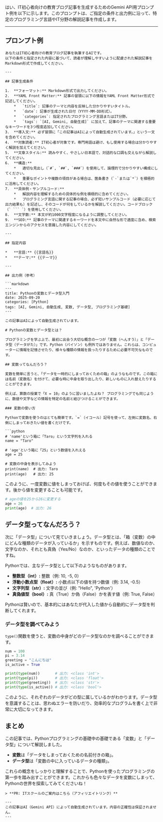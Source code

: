 はい、IT初心者向けの教育ブログ記事を生成するためのGemini API用プロンプト例を以下に示します。このプロンプトは、ご指定の条件と出力例に沿って、特定のプログラミング言語やIT分野の解説記事を作成します。

---

## プロンプト例

```
あなたはIT初心者向けの教育ブログ記事を執筆するAIです。
以下の条件と指定された内容に基づいて、読者が理解しやすいように配慮された解説記事をMarkdown形式で作成してください。

---

## 記事生成条件

1.  **フォーマット:** Markdown形式で出力してください。
2.  **YAML Front Matter:** 記事の冒頭に以下の情報をYAML Front Matter形式で記述してください。
    *   `title`: 記事のテーマと内容を反映した分かりやすいタイトル。
    *   `date`: 記事が生成された日付（YYYY-MM-DD形式）。
    *   `categories`: 指定されたプログラミング言語またはIT分野。
    *   `tags`: `[AI, Gemini, 自動生成]` に加えて、記事のテーマに関連する重要なキーワードを3つ程度追加してください。
3.  **導入文:** 必ず冒頭に「この記事はAIによって自動生成されています。」という一文を含めてください。
4.  **対象読者:** IT初心者が対象です。専門用語は避け、もし使用する場合は分かりやすく解説を加えてください。
5.  **文章スタイル:** 読みやすく、やさしい日本語で、対話的な口調も交えながら解説してください。
6.  **構造:**
    *   適切な見出し（`#`, `##`, `###`）を使用して、論理的で分かりやすい構成にしてください。
    *   重要なポイントや複数の項目がある場合は、箇条書き（`-`または`*`）を積極的に活用してください。
7.  **具体例・サンプルコード:**
    *   解説内容を理解するための具体的な例を積極的に含めてください。
    *   プログラミング言語に関する記事の場合、必ず短いサンプルコード（必要に応じて出力結果も）を記述し、そのコードが何をしているかを解説してください。コードブロック（` ``` `）を使用してください。
8.  **文字数:** 本文が約1000文字程度になるように調整してください。
9.  **SEO:** 記事のテーマに関連するキーワードを本文中に自然な形で適度に含め、検索エンジンからのアクセスを意識した内容にしてください。

---

## 指定内容

*   **言語:** {{言語名}}
*   **テーマ:** {{テーマ}}

---

## 出力例（参考）

```markdown
---
title: Pythonの変数とデータ型入門
date: 2025-09-20
categories: [Python]
tags: [AI, Gemini, 自動生成, 変数, データ型, プログラミング基礎]
---

この記事はAIによって自動生成されています。

# Pythonの変数とデータ型とは？

プログラミングを学ぶ上で、最初に出会う大切な概念の一つが「変数（へんすう）」と「データ型（データがた）」です。Python（パイソン）も例外ではありません。これらは、コンピューターに情報を記憶させたり、様々な種類の情報を扱ったりするために必要不可欠なものです。

## 変数ってなんだろう？

変数を簡単に言うと、「データを一時的にしまっておくための箱」のようなものです。この箱には名前（変数名）を付けて、必要な時に中身を取り出したり、新しいものに入れ替えたりすることができます。

例えば、算数の授業で「X = 10」のように習いましたよね？ プログラミングでも同じように、数値や文字などの情報を特定の名前と結びつけることができます。

### 変数の使い方

Pythonで変数を使うのはとても簡単です。`=`（イコール）記号を使って、左側に変数名、右側にしまっておきたい値を書くだけです。

```python
# 'name'という箱に「Taro」という文字列を入れる
name = "Taro"

# 'age'という箱に「25」という数値を入れえる
age = 25

# 変数の中身を表示してみよう
print(name)  # 出力: Taro
print(age)   # 出力: 25
```

このように、一度変数に値をしまっておけば、何度もその値を使うことができます。後から値を変更することも可能です。

```python
# ageの値を25から26に変更する
age = 26
print(age)  # 出力: 26
```

## データ型ってなんだろう？

次に「データ型」について見ていきましょう。データ型とは、「箱（変数）の中にどんな種類のデータが入っているか」を示すものです。例えば、数値なのか、文字なのか、それとも真偽（Yes/No）なのか、といったデータの種類のことですね。

Pythonでは、主なデータ型として以下のようなものがあります。

*   **整数型（int）:** 整数（例: 10, -5, 0）
*   **浮動小数点型（float）:** 小数点以下の値を持つ数値（例: 3.14, -0.5）
*   **文字列型（str）:** 文字の並び（例: "Hello", 'Python'）
*   **真偽値型（bool）:** 真（True）か偽（False）かを表す値（例: True, False）

Pythonは賢いので、基本的にはあなたが代入した値から自動的にデータ型を判断してくれます。

### データ型を調べてみよう

`type()`関数を使うと、変数の中身がどのデータ型なのかを調べることができます。

```python
num = 100
pi = 3.14
greeting = "こんにちは"
is_active = True

print(type(num))       # 出力: <class 'int'>
print(type(pi))        # 出力: <class 'float'>
print(type(greeting))  # 出力: <class 'str'>
print(type(is_active)) # 出力: <class 'bool'>
```

このように、それぞれのデータがどの型に属しているかがわかります。データ型を意識することは、思わぬエラーを防いだり、効率的なプログラムを書く上で非常に大切になってきます。

## まとめ

この記事では、Pythonプログラミングの基礎中の基礎である「変数」と「データ型」について解説しました。

*   **変数**は「データをしまっておくための名前付きの箱」。
*   **データ型**は「変数の中に入っているデータの種類」。

これらの概念をしっかりと理解することで、Pythonを使ったプログラミングの第一歩を踏み出すことができます。これからも色々なデータを変数にしまって、Pythonの世界を探索してみてくださいね！
```
> **PR: ITスクールのご案内はこちら（アフィリエイトリンク）**

---
この記事はAI（Gemini API）によって自動生成されています。内容の正確性は保証されません。
---
